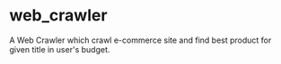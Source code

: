 # web_crawler
A Web Crawler which crawl e-commerce site and find best product for given title in user's budget.
